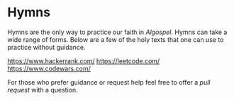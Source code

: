 # Hymns

Hymns are the only way to practice our faith in *Algospel*. Hymns can take a wide range of forms. Below are a few of the holy texts that one can use to practice without guidance.

https://www.hackerrank.com/
https://leetcode.com/
https://www.codewars.com/

For those who prefer guidance or request help feel free to offer a *pull request* with a question. 